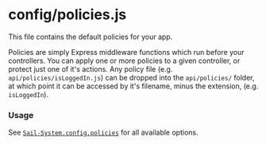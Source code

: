 # config/policies.js

This file contains the default policies for your app.

Policies are simply Express middleware functions which run before your controllers. You can apply one or more policies to a given controller, or protect just one of it's actions. Any policy file (e.g. `api/policies/isLoggedIn.js`) can be dropped into the `api/policies/` folder, at which point it can be accessed by it's filename, minus the extension, (e.g. `isLoggedIn`).

### Usage

See [`Sail-System.config.policies`](https://Sail-Systemjs.com/documentation/reference/configuration/Sail-System-config-policies) for all available options.

<docmeta name="displayName" value="policies.js">
